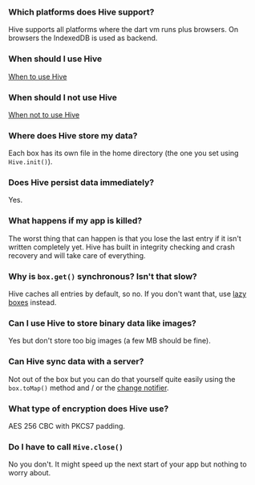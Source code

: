 ### Which platforms does Hive support?
Hive supports all platforms where the dart vm runs plus browsers. On browsers the IndexedDB is used as backend.

### When should I use Hive
[When to use Hive](when_to_use_hive?id=when-to-use-hive)

### When should I not use Hive
[When not to use Hive](when_to_use_hive?id=when-not-to-use-hive)

### Where does Hive store my data?
Each box has its own file in the home directory (the one you set using `Hive.init()`).

### Does Hive persist data immediately?
Yes.

### What happens if my app is killed?
The worst thing that can happen is that you lose the last entry if it isn't written completely yet. Hive has built in integrity checking and crash recovery and will take care of everything.

### Why is `box.get()` synchronous? Isn't that slow?
Hive caches all entries by default, so no. If you don't want that, use [lazy boxes](lazy_box.md) instead.

### Can I use Hive to store binary data like images?
Yes but don't store too big images (a few MB should be fine).

### Can Hive sync data with a server?
Not out of the box but you can do that yourself quite easily using the `box.toMap()` method and / or the [change notifier](watch_changes.md).

### What type of encryption does Hive use?
AES 256 CBC with PKCS7 padding.

### Do I have to call `Hive.close()`
No you don't. It might speed up the next start of your app but nothing to worry about.